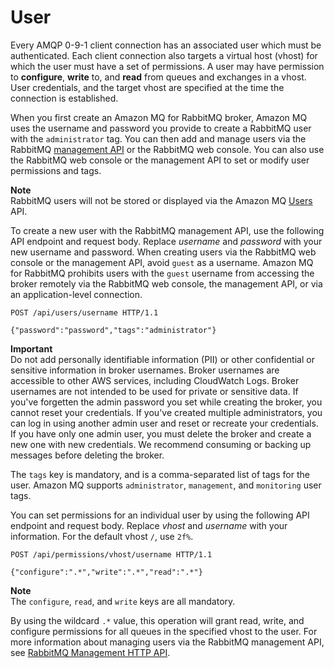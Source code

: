 # User<a name="rabbitmq-basic-elements-user"></a>

 Every AMQP 0\-9\-1 client connection has an associated user which must be authenticated\. Each client connection also targets a virtual host \(vhost\) for which the user must have a set of permissions\. A user may have permission to **configure**, **write** to, and **read** from queues and exchanges in a vhost\. User credentials, and the target vhost are specified at the time the connection is established\.

 When you first create an Amazon MQ for RabbitMQ broker, Amazon MQ uses the username and password you provide to create a RabbitMQ user with the `administrator` tag\. You can then add and manage users via the RabbitMQ [management API](https://pulse.mozilla.org/api/) or the RabbitMQ web console\. You can also use the RabbitMQ web console or the management API to set or modify user permissions and tags\. 

**Note**  
RabbitMQ users will not be stored or displayed via the Amazon MQ [Users](https://docs.aws.amazon.com/amazon-mq/latest/api-reference/brokers-broker-id-users.html) API\.

 To create a new user with the RabbitMQ management API, use the following API endpoint and request body\. Replace *username* and *password* with your new username and password\. When creating users via the RabbitMQ web console or the management API, avoid `guest` as a username\. Amazon MQ for RabbitMQ prohibits users with the `guest` username from accessing the broker remotely via the RabbitMQ web console, the management API, or via an application\-level connection\. 

```
POST /api/users/username HTTP/1.1
                
{"password":"password","tags":"administrator"}
```

**Important**  
 Do not add personally identifiable information \(PII\) or other confidential or sensitive information in broker usernames\. Broker usernames are accessible to other AWS services, including CloudWatch Logs\. Broker usernames are not intended to be used for private or sensitive data\. 
 If you've forgetten the admin password you set while creating the broker, you cannot reset your credentials\. If you've created multiple administrators, you can log in using another admin user and reset or recreate your credentials\. If you have only one admin user, you must delete the broker and create a new one with new credentials\. We recommend consuming or backing up messages before deleting the broker\. 

The `tags` key is mandatory, and is a comma\-separated list of tags for the user\. Amazon MQ supports `administrator`, `management`, and `monitoring` user tags\.

You can set permissions for an individual user by using the following API endpoint and request body\. Replace *vhost* and *username* with your information\. For the default vhost `/`, use `2f%`\.

```
POST /api/permissions/vhost/username HTTP/1.1

{"configure":".*","write":".*","read":".*"}
```

**Note**  
The `configure`, `read`, and `write` keys are all mandatory\.

By using the wildcard `.*` value, this operation will grant read, write, and configure permissions for all queues in the specified vhost to the user\. For more information about managing users via the RabbitMQ management API, see [RabbitMQ Management HTTP API](https://pulse.mozilla.org/api/)\.